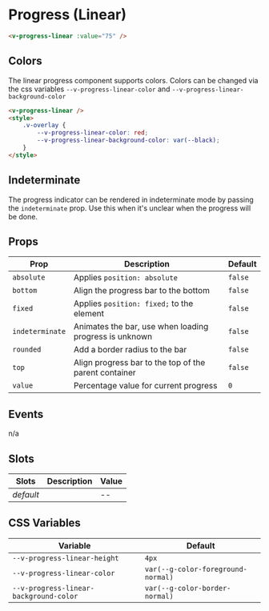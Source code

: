 # Progress (Linear)

```html
<v-progress-linear :value="75" />
```

## Colors

The linear progress component supports colors. Colors can be changed via the css variables `--v-progress-linear-color`
and `--v-progress-linear-background-color`

```html
<v-progress-linear />
<style>
	.v-overlay {
		--v-progress-linear-color: red;
		--v-progress-linear-background-color: var(--black);
	}
</style>
```

## Indeterminate

The progress indicator can be rendered in indeterminate mode by passing the `indeterminate` prop. Use this when it's
unclear when the progress will be done.

## Props

| Prop            | Description                                            | Default |
| --------------- | ------------------------------------------------------ | ------- |
| `absolute`      | Applies `position: absolute`                           | `false` |
| `bottom`        | Align the progress bar to the bottom                   | `false` |
| `fixed`         | Applies `position: fixed;` to the element              | `false` |
| `indeterminate` | Animates the bar, use when loading progress is unknown | `false` |
| `rounded`       | Add a border radius to the bar                         | `false` |
| `top`           | Align progress bar to the top of the parent container  | `false` |
| `value`         | Percentage value for current progress                  | `0`     |

## Events

n/a

## Slots

| Slots     | Description | Value |
| --------- | ----------- | ----- |
| _default_ |             | --    |

## CSS Variables

| Variable                               | Default                            |
| -------------------------------------- | ---------------------------------- |
| `--v-progress-linear-height`           | `4px`                              |
| `--v-progress-linear-color`            | `var(--g-color-foreground-normal)` |
| `--v-progress-linear-background-color` | `var(--g-color-border-normal)`     |
